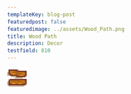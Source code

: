 ```yaml
---
templateKey: blog-post
featuredpost: false
featuredimage: ../assets/Wood_Path.png
title: Wood Path
description: Decor
testfield: 810
---
```

![Wood Path](../assets/Wood_Path.png)